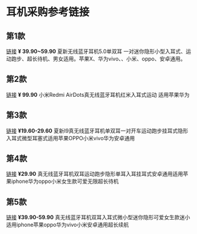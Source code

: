 # 耳机采购参考链接

## 第1款
[链接](https://detail.tmall.com/item.htm?spm=a230r.1.14.22.1500bfacCZHxK8&id=562161593312&ns=1&abbucket=12&sku_properties=5919063:6536025)
**¥ 39.90~59.90**
夏新无线蓝牙耳机5.0单双耳
一对迷你隐形小型入耳式、运动跑步、超长待机、男女适用。苹果X、华为vivo、、小米、oppo、安卓通用。

## 第2款
[链接](https://detail.tmall.com/item.htm?spm=a230r.1.14.29.1500bfacCZHxK8&id=589581435161&ns=1&abbucket=12&skuId=4196023242505)
**¥ 99.90**
小米Redmi AirDots真无线蓝牙耳机红米入耳式运动 适用苹果华为
## 第3款
[链接](https://detail.tmall.com/item.htm?spm=a230r.1.14.50.1500bfacCZHxK8&id=595830275765&ns=1&abbucket=12&sku_properties=5919063:6536025)
**¥19.60-29.60**
夏新I9真无线蓝牙耳机单双耳一对开车运动跑步挂耳式隐形入耳式微型耳塞式适用苹果OPPO小米vivo华为安卓通用

## 第4款
[链接](https://detail.tmall.com/item.htm?spm=a230r.1.14.1.1500bfacCZHxK8&id=587575032289&ns=1&abbucket=12&sku_properties=5919063:6536025)
**¥29.90**
真无线蓝牙耳机双耳运动跑步隐形单耳入耳挂耳式安卓通用适用苹果iphone华为oppo小米女生款可爱无限超长待机


## 第5款
[链接](https://detail.tmall.com/item.htm?spm=a230r.1.14.262.1500bfacCZHxK8&id=606463369204&ns=1&abbucket=12&sku_properties=5919063:6536025)
**¥39.90-59.90**
真无线蓝牙耳机双耳入耳式微小型迷你隐形可爱女生款迷小适用iphone苹果oppo华为vivo小米安卓通用超长续航



